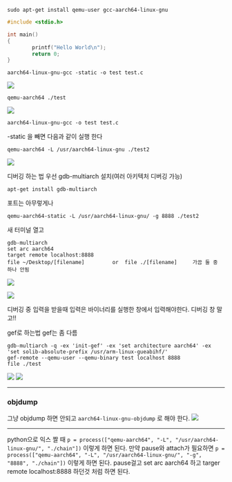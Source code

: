 ```
sudo apt-get install qemu-user gcc-aarch64-linux-gnu
```

```c
#include <stdio.h>

int main()
{
        printf("Hello World\n");
        return 0;
}
```

```
aarch64-linux-gnu-gcc -static -o test test.c
```

![](https://i.imgur.com/EKLeXy0.png)

```
qemu-aarch64 ./test
```
![](https://i.imgur.com/b5IkfcB.png)

```
aarch64-linux-gnu-gcc -o test test.c
```
-static 을 빼면 다음과 같이 실행 한다
```
qemu-aarch64 -L /usr/aarch64-linux-gnu ./test2
```
![](https://i.imgur.com/LjII35C.png)

디버깅 하는 법
우선 gdb-multiarch 설치(여러 아키텍처 디버깅 가능)
```
apt-get install gdb-multiarch
```

포트는 아무렇게나
```
qemu-aarch64-static -L /usr/aarch64-linux-gnu/ -g 8888 ./test2
```
새 터미널 열고
```
gdb-multiarch
set arc aarch64
target remote localhost:8888
file ~/Desktop/[filename]         or  file ./[filename]     가끔 둘 중 하나 안됨
```

![](https://i.imgur.com/DTCIkYV.png)

![](https://i.imgur.com/gL1FW4I.png)

디버깅 중 입력을 받을때 입력은 바이너리를 실행한 창에서 입력해야한다. 디버깅 창 말고!!

gef로 하는법
gef는 좀 다름
```
gdb-multiarch -q -ex 'init-gef' -ex 'set architecture aarch64' -ex 'set solib-absolute-prefix /usr/arm-linux-gueabihf/'
gef-remote --qemu-user --qemu-binary test localhost 8888
file ./test
```


![](https://i.imgur.com/rmZcR12.png)
![](https://i.imgur.com/CA8ljmA.png)

---
### objdump

그냥 objdump 하면 안되고 `aarch64-linux-gnu-objdump` 로 해야 한다.
![](https://i.imgur.com/iNsRE1Z.png)

---
python으로 익스 짤 때 
`p = process(["qemu-aarch64", "-L", "/usr/aarch64-linux-gnu/", "./chain"])`
이렇게 하면 된다.
만약 pause와 attach가 필요하면
`p = process(["qemu-aarch64", "-L", "/usr/aarch64-linux-gnu/", "-g", "8888", "./chain"])`
이렇게 하면 된다. pause걸고 set arc aarch64 하고 targer remote localhost:8888 
하던것 처럼 하면 된다.